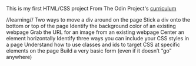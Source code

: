 This is my first HTML/CSS project
From The Odin Project's [curriculum](http://www.theodinproject.com/courses/web-development-101/lessons/html-css)


//learning//
Two ways to move a div around on the page
Stick a div onto the bottom or top of the page
Identify the background color of an existing webpage
Grab the URL for an image from an existing webpage
Center an element horizontally
Identify three ways you can include your CSS styles in a page
Understand how to use classes and ids to target CSS at specific elements on the page
Build a very basic form (even if it doesn’t “go” anywhere)